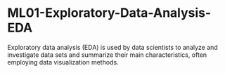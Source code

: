 # ML01-Exploratory-Data-Analysis-EDA
Exploratory data analysis (EDA) is used by data scientists to analyze and investigate data sets and summarize their main characteristics, often employing data visualization methods.

